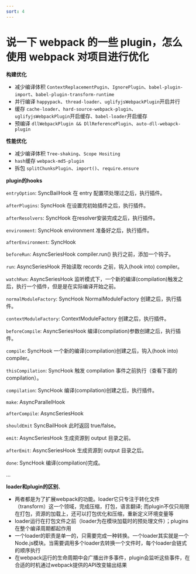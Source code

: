 ```yaml
---
sort: 4
---
```


# 说一下 webpack 的一些 plugin，怎么使用 webpack 对项目进行优化

**构建优化**

- 减少编译体积 `ContextReplacementPugin`、`IgnorePlugin`、`babel-plugin-import`、`babel-plugin-transform-runtime`
- 并行编译 `happypack`、`thread-loader`、`uglifyjsWebpackPlugin`开启并行
- 缓存 `cache-loader`、`hard-source-webpack-plugin`、`uglifyjsWebpackPlugin`开启缓存、`babel-loader`开启缓存
- 预编译 `dllWebpackPlugin && DllReferencePlugin`、`auto-dll-webapck-plugin`

**性能优化**

- 减少编译体积 `Tree-shaking`、`Scope Hositing`
- `hash`缓存 `webpack-md5-plugin`
- 拆包 `splitChunksPlugin`、`import()`、`require.ensure`

**plugin的hooks**

`entryOption`: SyncBailHook 在 entry 配置项处理过之后，执行插件。

`afterPlugins`: SyncHook 在设置完初始插件之后，执行插件。

`afterResolvers`: SyncHook 在resolver安装完成之后，执行插件。

`environment`: SyncHook environment 准备好之后，执行插件。

`afterEnvironment`: SyncHook

`beforeRun`: AsyncSeriesHook compiler.run() 执行之前，添加一个钩子。

`run`: AsyncSeriesHook 开始读取 records 之前，钩入(hook into) compiler。

`watchRun`: AsyncSeriesHook 监听模式下，一个新的编译(compilation)触发之后，执行一个插件，但是是在实际编译开始之前。

`normalModuleFactory`: SyncHook NormalModuleFactory 创建之后，执行插件。

`contextModuleFactory`: ContextModuleFactory 创建之后，执行插件。

`beforeCompile`: AsyncSeriesHook 编译(compilation)参数创建之后，执行插件。

`compile`: SyncHook 一个新的编译(compilation)创建之后，钩入(hook into) compiler。

`thisCompilation`: SyncHook 触发 compilation 事件之前执行（查看下面的 compilation）。

`compilation`: SyncHook 编译(compilation)创建之后，执行插件。

`make`: AsyncParallelHook

`afterCompile`: AsyncSeriesHook

`shouldEmit` SyncBailHook 此时返回 true/false。

`emit`: AsyncSeriesHook 生成资源到 output 目录之前。

`afterEmit`: AsyncSeriesHook 生成资源到 output 目录之后。

`done`: SyncHook 编译(compilation)完成。

...


**loader和plugin的区别**、
- 两者都是为了扩展webpack的功能。loader它只专注于转化文件（transform）这一个领域，完成压缩，打包，语言翻译; 而plugin不仅只局限在打包，资源的加载上，还可以打包优化和压缩，重新定义环境变量等
- loader运行在打包文件之前（loader为在模块加载时的预处理文件）；plugins在整个编译周期都起作用
- 一个loader的职责是单一的，只需要完成一种转换。一个loader其实就是一个Node.js模块。当需要调用多个loader去转换一个文件时，每个loader会链式的顺序执行
- 在webpack运行的生命周期中会广播出许多事件，plugin会监听这些事件，在合适的时机通过webpack提供的API改变输出结果
